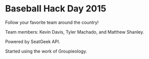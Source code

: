 Baseball Hack Day 2015
======================

Follow your favorite team around the country!

Team members: Kevin Davis, Tyler Machado, and Matthew Shanley.

Powered by SeatGeek API.

Started using the work of Groupieology.
